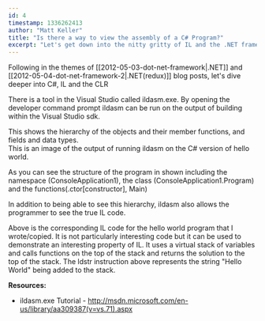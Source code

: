 ```yaml
---
id: 4
timestamp: 1336262413
author: "Matt Keller"
title: "Is there a way to view the assembly of a C# Program?"
excerpt: "Let's get down into the nitty gritty of IL and the .NET framework."
---
```


Following in the themes of [[2012-05-03-dot-net-framework|.NET]] and [[2012-05-04-dot-net-framework-2|.NET(redux)]] blog posts, let's dive deeper into C#, IL and the CLR

There is a tool in the Visual Studio called ildasm.exe. By opening the developer command prompt ildasm can be run on the output of building within the Visual Studio sdk.  
  
This shows the hierarchy of the objects and their member functions, and fields and data types.  
This is an image of the output of running ildasm on the C# version of hello world.


As you can see the structure of the program in shown including the namespace (ConsoleApplication1), the class (ConsoleApplication1.Program) and the functions(.ctor[constructor], Main)

In addition to being able to see this hierarchy, ildasm also allows the programmer to see the true IL code.

Above is the corresponding IL code for the hello world program that I wrote/copied. It is not particularly interesting code but it can be used to demonstrate an interesting property of IL. It uses a virtual stack of variables and calls functions on the top of the stack and returns the solution to the top of the stack. The ldstr instruction above represents the string "Hello World" being added to the stack.

**Resources:**
 - ildasm.exe Tutorial - http://msdn.microsoft.com/en-us/library/aa309387(v=vs.71).aspx